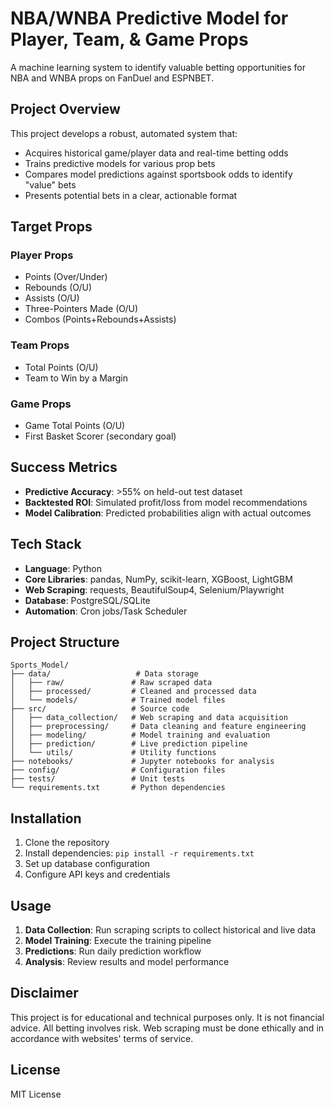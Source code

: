 # NBA/WNBA Predictive Model for Player, Team, & Game Props

A machine learning system to identify valuable betting opportunities for NBA and WNBA props on FanDuel and ESPNBET.

## Project Overview

This project develops a robust, automated system that:
- Acquires historical game/player data and real-time betting odds
- Trains predictive models for various prop bets
- Compares model predictions against sportsbook odds to identify "value" bets
- Presents potential bets in a clear, actionable format

## Target Props

### Player Props
- Points (Over/Under)
- Rebounds (O/U)
- Assists (O/U)
- Three-Pointers Made (O/U)
- Combos (Points+Rebounds+Assists)

### Team Props
- Total Points (O/U)
- Team to Win by a Margin

### Game Props
- Game Total Points (O/U)
- First Basket Scorer (secondary goal)

## Success Metrics

- **Predictive Accuracy**: >55% on held-out test dataset
- **Backtested ROI**: Simulated profit/loss from model recommendations
- **Model Calibration**: Predicted probabilities align with actual outcomes

## Tech Stack

- **Language**: Python
- **Core Libraries**: pandas, NumPy, scikit-learn, XGBoost, LightGBM
- **Web Scraping**: requests, BeautifulSoup4, Selenium/Playwright
- **Database**: PostgreSQL/SQLite
- **Automation**: Cron jobs/Task Scheduler

## Project Structure

```
Sports_Model/
├── data/                   # Data storage
│   ├── raw/               # Raw scraped data
│   ├── processed/         # Cleaned and processed data
│   └── models/            # Trained model files
├── src/                   # Source code
│   ├── data_collection/   # Web scraping and data acquisition
│   ├── preprocessing/     # Data cleaning and feature engineering
│   ├── modeling/          # Model training and evaluation
│   ├── prediction/        # Live prediction pipeline
│   └── utils/             # Utility functions
├── notebooks/             # Jupyter notebooks for analysis
├── config/                # Configuration files
├── tests/                 # Unit tests
└── requirements.txt       # Python dependencies
```

## Installation

1. Clone the repository
2. Install dependencies: `pip install -r requirements.txt`
3. Set up database configuration
4. Configure API keys and credentials

## Usage

1. **Data Collection**: Run scraping scripts to collect historical and live data
2. **Model Training**: Execute the training pipeline
3. **Predictions**: Run daily prediction workflow
4. **Analysis**: Review results and model performance

## Disclaimer

This project is for educational and technical purposes only. It is not financial advice. All betting involves risk. Web scraping must be done ethically and in accordance with websites' terms of service.

## License

MIT License
